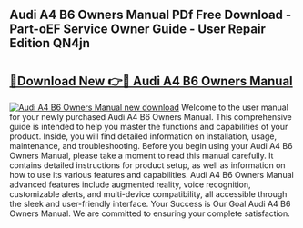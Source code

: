 ## Audi A4 B6 Owners Manual PDf Free Download - Part-oEF Service Owner Guide - User Repair Edition QN4jn

# <h2><a href="http://cf16838.oget.top/?id=Audi+A4+B6+Owners+Manual">🔗Download New 👉🔴 Audi A4 B6 Owners Manual</a></h2>

[![Audi A4 B6 Owners Manual new download](https://i.imgur.com/5g1atiW.png)](http://cf16838.oget.top/?id=Audi+A4+B6+Owners+Manual)
Welcome to the user manual for your newly purchased Audi A4 B6 Owners Manual. This comprehensive guide is intended to help you master the functions and capabilities of your product. Inside, you will find detailed information on installation, usage, maintenance, and troubleshooting. Before you begin using your Audi A4 B6 Owners Manual, please take a moment to read this manual carefully. It contains detailed instructions for product setup, as well as information on how to use its various features and capabilities. Audi A4 B6 Owners Manual advanced features include augmented reality, voice recognition, customizable alerts, and multi-device compatibility, all accessible through the sleek and user-friendly interface. Your Success is Our Goal Audi A4 B6 Owners Manual. We are committed to ensuring your complete satisfaction.
